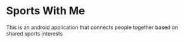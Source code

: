 # Sports With Me
 This is an android application that connects people together based on shared sports interests
